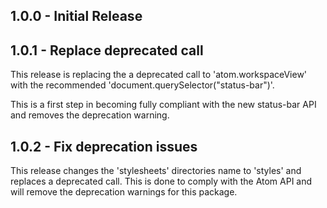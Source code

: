 ## 1.0.0 - Initial Release

## 1.0.1 - Replace deprecated call
This release is replacing the a deprecated call to 'atom.workspaceView' with the recommended 'document.querySelector("status-bar")'.

This is a first step in becoming fully compliant with the new status-bar API and removes the deprecation warning.

## 1.0.2 - Fix deprecation issues
This release changes the 'stylesheets' directories name to 'styles' and replaces a deprecated call.
This is done to comply with the Atom API and will remove the deprecation warnings for this package.  
